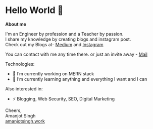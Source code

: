 # Hello World 👋
<!--
<p>
  <a href="https://www.linkedin.com/in/amanjot-singh-398731131/[removed]" rel="nofollow noreferrer">
    <img src="https://i.stack.imgur.com/gVE0j.png" alt="linkedin"/>
  </a> &nbsp; 
  <a href="https://amanjotsinghdhunna.medium.com/[removed]" rel="nofollow noreferrer">
    <img src="https://i.stack.imgur.com/tskMh.png" alt="github"/ >
  </a>
</p>


**amanjotsinghdhunna/amanjotsinghdhunna** is a ✨ _special_ ✨ repository because its `README.md` (this file) appears on your GitHub profile.

Here are some ideas to get you started:
- 🤔 I’m looking for help with ...
- 👯 I’m looking to collaborate on ...
- 💬 Ask me about ...
- 📫 How to reach me: ...
- 😄 Pronouns: ...
- ⚡ Fun fact: ...

-->
**About me**

I'm an Engineer by profession and a Teacher by passion.  
I share my knowledge by creating blogs and instagram post.  
Check out my Blogs at- [Medium](https://amanjotsinghdhunna.medium.com) and [Instagram](https://www.instagram.com/amanjotsinghdhunna/)

You can contact with me any time there. or just an invite away - [Mail](mailto:amamjotsingh260@gmail.com)

Technologies:

- 🔭 I’m currently working on MERN stack
- 🌱 I’m currently learning anything and everything I want and I can

Also interested in:
- ⚡ Blogging, Web Security, SEO, Digital Marketing


Cheers,  
Amanjot Singh  
[amanjotsingh.work](https://amanjotsingh.work/)
